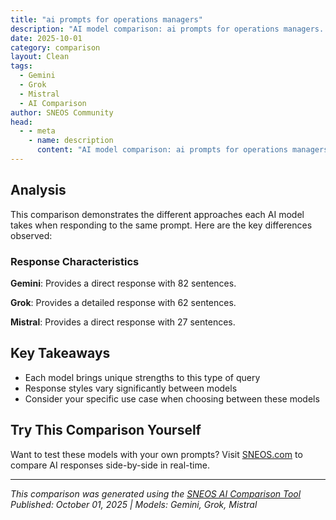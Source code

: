 ```yaml
---
title: "ai prompts for operations managers"
description: "AI model comparison: ai prompts for operations managers..."
date: 2025-10-01
category: comparison
layout: Clean
tags:
  - Gemini
  - Grok
  - Mistral
  - AI Comparison
author: SNEOS Community
head:
  - - meta
    - name: description
      content: "AI model comparison: ai prompts for operations managers..."
---
```


<ChatComparison
  title="ai prompts for operations managers"
  prompt="ai prompts for operations managers"
  :responses='{
    "Gemini": "Okay, let\u0027s craft some AI prompts tailored for operations managers. These prompts are designed to help with various aspects of the role, from problem-solving to strategic planning. I\u0027ll categorize them for clarity and include some examples.\n\n**I. Problem-Solving \u0026 Troubleshooting:**\n\n*   **Prompt:** \u0022Analyze the recent increase in production defects on the assembly line. Identify potential root causes related to [specific equipment, material, or process]. Provide actionable recommendations to reduce the defect rate by [target percentage] within [timeframe].\u0022\n\n*   **Prompt:** \u0022We are experiencing a bottleneck in the [specific department/process]. Analyze the current workflow and suggest process improvements that could increase throughput by [target percentage] while maintaining quality standards.\u0022\n\n*   **Prompt:** \u0022Our customer service satisfaction scores related to order fulfillment have dropped. Investigate the reasons for this decline, focusing on operations-related factors like [inventory management, shipping delays, order accuracy]. Propose solutions to improve customer satisfaction within [timeframe].\u0022\n\n*   **Prompt:** \u0022We are facing a shortage of [specific raw material/component]. Evaluate alternative sourcing options, considering factors like [cost, lead time, quality, reliability of supplier]. Provide a risk assessment for each option and recommend a course of action.\u0022\n\n*   **Prompt:** \u0022Compare and contrast the current maintenance schedule for [specific equipment] with industry best practices. Identify potential areas for optimization that could reduce downtime and extend equipment lifespan.\u0022\n\n**II. Process Improvement \u0026 Optimization:**\n\n*   **Prompt:** \u0022Identify opportunities to streamline the [specific process] using lean manufacturing principles. Suggest specific changes that could reduce waste, improve efficiency, and lower costs.\u0022\n\n*   **Prompt:** \u0022Evaluate the feasibility of implementing [specific technology, e.g., automation, RFID, AI] in our [specific area of operations, e.g., warehouse, logistics, manufacturing].  Provide a cost-benefit analysis, including potential ROI and implementation challenges.\u0022\n\n*   **Prompt:** \u0022Design a standard operating procedure (SOP) for [specific task or process].  Ensure the SOP is clear, concise, and includes all necessary steps, safety precautions, and quality control checks.\u0022\n\n*   **Prompt:** \u0022Analyze our current inventory management system and identify opportunities to reduce carrying costs while maintaining adequate stock levels to meet demand. Consider factors like [demand forecasting, lead times, safety stock levels].\u0022\n\n*   **Prompt:** \u0022Develop a plan to implement a continuous improvement program within the [specific department/area]. Include key performance indicators (KPIs), training requirements, and a process for tracking and evaluating progress.\u0022\n\n**III. Strategic Planning \u0026 Forecasting:**\n\n*   **Prompt:** \u0022Develop a forecast for demand for [specific product/service] over the next [time period, e.g., quarter, year], considering factors like [historical sales data, market trends, seasonality, promotional activities].  Provide a range of possible outcomes and recommendations for managing potential fluctuations in demand.\u0022\n\n*   **Prompt:** \u0022Analyze the competitive landscape and identify emerging trends in [specific industry].  Recommend strategic initiatives that could help us maintain a competitive advantage in operations.\u0022\n\n*   **Prompt:** \u0022Develop a contingency plan to mitigate the potential impact of [specific risk, e.g., supply chain disruption, natural disaster, equipment failure] on our operations. Include alternative sourcing options, backup plans, and communication protocols.\u0022\n\n*   **Prompt:** \u0022Assess the current capacity of our [specific facility/equipment] and determine whether it is sufficient to meet projected demand over the next [time period].  Recommend options for expanding capacity, such as [investing in new equipment, outsourcing, improving efficiency].\u0022\n\n*   **Prompt:** \u0022Develop a sustainability plan for our operations, focusing on reducing our environmental impact in areas like [energy consumption, waste generation, water usage]. Include specific goals, targets, and initiatives.\u0022\n\n**IV. Resource Management \u0026 Scheduling:**\n\n*   **Prompt:** \u0022Optimize the scheduling of [specific resource, e.g., employees, equipment] to minimize idle time and maximize productivity.  Consider factors like [skill levels, availability, task priorities].\u0022\n\n*   **Prompt:** \u0022Develop a workforce plan for the next [time period], taking into account [projected demand, employee attrition, training requirements].  Identify potential staffing gaps and recommend solutions for addressing them.\u0022\n\n*   **Prompt:** \u0022Analyze the performance of our [specific team/department] and identify areas where training and development could improve productivity and efficiency.\u0022\n\n*   **Prompt:** \u0022Create a preventative maintenance schedule for [specific equipment] that minimizes downtime and extends equipment lifespan. Balance maintenance frequency with cost considerations.\u0022\n\n*   **Prompt:** \u0022Develop a system for tracking and managing key performance indicators (KPIs) related to operations.  Include a dashboard that provides real-time visibility into performance and alerts managers to potential problems.\u0022\n\n**V. Quality Control \u0026 Assurance:**\n\n*   **Prompt:** \u0022Design a quality control program for [specific product/process] that ensures compliance with [specific quality standards, e.g., ISO 9001, industry regulations]. Include inspection procedures, testing methods, and corrective action plans.\u0022\n\n*   **Prompt:** \u0022Analyze the root causes of recent quality issues related to [specific product/process] and recommend corrective actions to prevent recurrence.\u0022\n\n*   **Prompt:** \u0022Develop a system for tracking and managing customer complaints related to product quality.  Identify trends and patterns that can inform process improvements.\u0022\n\n*   **Prompt:** \u0022Compare and contrast different quality control methodologies, such as Six Sigma and Total Quality Management (TQM), and recommend the most appropriate approach for our organization.\u0022\n\n*   **Prompt:** \u0022Develop a training program for employees on quality control procedures and best practices.\u0022\n\n**Tips for Using These Prompts:**\n\n*   **Be Specific:** The more specific you are in your prompt, the better the results will be.  Provide as much context as possible.\n*   **Define Your Objectives:** Clearly state what you want the AI to achieve. What is the desired outcome?\n*   **Use Keywords:** Include relevant keywords that will help the AI understand your prompt.\n*   **Specify Constraints:** Mention any limitations or constraints that the AI should consider, such as budget, time, or resources.\n*   **Iterate:** Don\u0027t be afraid to refine your prompts based on the results you receive.  Experiment with different wording and approaches.\n*   **Review and Validate:** Always review and validate the AI\u0027s output to ensure it is accurate, reliable, and aligns with your organization\u0027s goals.\n*   **Consider Data Privacy:**  Be mindful of data privacy regulations when using AI, especially when dealing with sensitive information.  Avoid sharing confidential data unless necessary and ensure the AI platform is secure.\n\nBy using these prompts and following these tips, operations managers can leverage AI to improve decision-making, optimize processes, and drive efficiency gains.  Good luck!\n",
    "Grok": "Crafting effective AI prompts for operations managers can significantly enhance productivity, streamline processes, and improve decision-making. Below are some tailored AI prompts that operations managers can use across various areas such as process optimization, resource management, data analysis, and team coordination. These prompts are designed to work with AI tools like ChatGPT, Google Bard, or other platforms.\n\n---\n\n### 1. Process Optimization and Efficiency\n- \u0022Suggest a step-by-step plan to reduce bottlenecks in our current supply chain process for [specific product or service] with a focus on minimizing costs and improving delivery times.\u0022\n- \u0022Identify potential inefficiencies in our manufacturing workflow for [specific process] and recommend automation tools or strategies to improve throughput by 20%.\u0022\n- \u0022How can we streamline our inventory management system to reduce overstock by 15% while ensuring no stockouts for critical items?\u0022\n- \u0022Generate a checklist for conducting a lean process audit in our [department/operation] to eliminate waste and improve productivity.\u0022\n- \u0022What are the best practices for implementing a just-in-time (JIT) inventory system in a [specific industry] environment, and what risks should we mitigate?\u0022\n\n---\n\n### 2. Resource Allocation and Scheduling\n- \u0022Create a weekly scheduling plan for a team of 10 employees working in [specific department] to maximize coverage while minimizing overtime costs.\u0022\n- \u0022How can we optimize the allocation of machinery and labor resources for a production target of [specific output] over the next 30 days?\u0022\n- \u0022Suggest a strategy to balance workload distribution across shifts in a 24/7 operation with [number] of staff to reduce fatigue and improve output.\u0022\n- \u0022Provide a cost-benefit analysis of outsourcing [specific task/process] versus keeping it in-house, considering current operational capacity.\u0022\n- \u0022What metrics should we track to ensure optimal resource utilization in our [specific operation], and how can we use AI tools to monitor them?\u0022\n\n---\n\n### 3. Data Analysis and Reporting\n- \u0022Analyze the following operational data [paste relevant data or describe dataset] and identify trends or anomalies in performance over the last [time period].\u0022\n- \u0022Create a dashboard layout in [Excel/Tableau/Power BI] for tracking key performance indicators (KPIs) like production rate, defect rate, and downtime for a [specific operation].\u0022\n- \u0022Based on historical data of [specific process], forecast demand for the next quarter and suggest inventory levels to avoid overstock or shortages.\u0022\n- \u0022What are the top 5 operational KPIs for a [specific industry] company, and how can we measure and improve them using real-time data?\u0022\n- \u0022Generate a monthly report template for presenting operational performance to senior management, including metrics like efficiency, cost per unit, and uptime.\u0022\n\n---\n\n### 4. Problem Solving and Decision Making\n- \u0022Our production line experienced a 10% increase in downtime last month due to [specific issue]. Suggest root cause analysis steps and potential solutions to prevent recurrence.\u0022\n- \u0022How should we prioritize operational issues if we face simultaneous challenges with [Issue 1] and [Issue 2] given limited resources?\u0022\n- \u0022Provide a risk assessment for implementing a new software system for [specific operation] and suggest mitigation strategies.\u0022\n- \u0022What contingency plans can we develop for a potential supply chain disruption caused by [specific event, e.g., natural disaster or vendor failure]?\u0022\n- \u0022Help me draft a decision-making framework to choose between two vendors for [specific product/service] based on cost, reliability, and lead time.\u0022\n\n---\n\n### 5. Team Management and Training\n- \u0022Design a 30-day onboarding plan for new hires in our operations team to ensure they understand workflows, safety protocols, and KPIs.\u0022\n- \u0022Suggest ways to improve employee morale and reduce turnover in a high-pressure operations environment with a team of [number] staff.\u0022\n- \u0022What are effective strategies to train staff on new technology for [specific process] with minimal disruption to daily operations?\u0022\n- \u0022Create a list of team-building activities tailored for an operations team working in a [warehouse/manufacturing/office] setting.\u0022\n- \u0022How can we implement a performance review system for operations staff that fairly evaluates productivity, safety compliance, and teamwork?\u0022\n\n---\n\n### 6. Cost Reduction and Budgeting\n- \u0022Identify 5 actionable ways to reduce operational costs in our [specific department/process] without compromising quality or safety.\u0022\n- \u0022Help me create a quarterly budget for [specific operation] considering expenses like labor, materials, and maintenance for a team of [number] employees.\u0022\n- \u0022What are the pros and cons of switching to energy-efficient machinery in our [specific operation], and how long will it take to recover the investment?\u0022\n- \u0022Suggest negotiation strategies to lower costs with suppliers for [specific raw material/service] while maintaining a reliable partnership.\u0022\n- \u0022How can we use predictive maintenance to reduce equipment repair costs by 10% in the next year for [specific machinery]?\u0022\n\n---\n\n### 7. Technology and Innovation\n- \u0022What are the latest technologies or AI tools that can improve efficiency in [specific operation], and how can we integrate them into our current systems?\u0022\n- \u0022Provide a comparison of top warehouse management software (WMS) solutions for a mid-sized operation handling [specific volume] of inventory.\u0022\n- \u0022How can we leverage IoT (Internet of Things) to monitor real-time performance of [specific equipment/process] and reduce downtime?\u0022\n- \u0022Suggest a roadmap for transitioning to a paperless operation in our [specific department] over the next 6 months.\u0022\n- \u0022What are the benefits and challenges of adopting robotics for [specific task] in our production line, and what is the estimated ROI?\u0022\n\n---\n\n### 8. Compliance and Safety\n- \u0022Create a safety audit checklist for a [specific operation or facility] to ensure compliance with OSHA standards.\u0022\n- \u0022How can we improve workplace safety in [specific area] where we\u2019ve had [specific issue] incidents in the past year?\u0022\n- \u0022What are the regulatory requirements for [specific process] in [specific industry/country], and how can we ensure full compliance?\u0022\n- \u0022Draft a training module outline for staff on handling hazardous materials in [specific operation] according to industry standards.\u0022\n- \u0022Suggest ways to reduce ergonomic risks for workers performing repetitive tasks in [specific operation].\u0022\n\n---\n\n### Tips for Using AI Prompts Effectively\n- **Be Specific**: Include details like industry, team size, or specific challenges to get more tailored responses.\n- **Iterate**: If the AI\u2019s response isn\u2019t perfect, refine the prompt with more context or ask follow-up questions.\n- **Use Data**: When possible, input real data or metrics for more accurate analysis or forecasting.\n- **Set Goals**: Mention desired outcomes (e.g., reduce costs by 10%, improve efficiency by 20%) to focus the AI\u2019s suggestions.\n\nThese prompts can help operations managers leverage AI to solve complex problems, improve workflows, and drive operational excellence. Let me know if you\u0027d like to dive deeper into a specific area!",
    "Mistral": "Here are some AI prompt ideas tailored for operations managers, focusing on process improvement, resource management, and strategic decision-making:\n\n1. **Process Optimization:**\n   - \u0022Suggest ways to optimize our current warehouse picking and packing process to reduce error rates and improve efficiency.\u0022\n   - \u0022Identify bottlenecks in our manufacturing line and propose solutions to streamline operations.\u0022\n   - \u0022How can we improve our current inventory management system to better track stock and reduce waste?\u0022\n\n2. **Resource Management:**\n   - \u0022Evaluate our current staffing levels and suggest optimal shifts and scheduling to improve productivity and employee satisfaction.\u0022\n   - \u0022Propose a strategy for better fleet management to minimize maintenance costs and maximize vehicle utilization.\u0022\n   - \u0022How can we optimally allocate our budget for upcoming projects to maximize returns?\u0022\n\n3. **Demand Forecasting:**\n   - \u0022Based on historical data and market trends, predict the demand for our products in the next quarter.\u0022\n   - \u0022Identify potential seasonal fluctuations in demand and suggest strategies to manage them effectively.\u0022\n\n4. **Supply Chain Management:**\n   - \u0022Assess our current supply chain and suggest improvements to enhance reliability and reduce costs.\u0022\n   - \u0022Propose strategies to diversify our supplier base to mitigate risks and ensure business continuity.\u0022\n\n5. **Risk Management:**\n   - \u0022Identify potential operational risks in our current processes and suggest mitigation strategies.\u0022\n   - \u0022Develop a business continuity plan for our operations in case of a major disruption or crisis.\u0022\n\n6. **Performance Metrics:**\n   - \u0022Suggest key performance indicators (KPIs) to effectively monitor our operations and drive continuous improvement.\u0022\n   - \u0022Propose a dashboard design to visualize and track our operational metrics in real-time.\u0022\n\n7. **Strategic Decision Making:**\n   - \u0022Evaluate the feasibility of expanding our operations to a new geographical region.\u0022\n   - \u0022Conduct a cost-benefit analysis for investing in new technology to upgrade our production line.\u0022\n   - \u0022Propose a strategy for scaling our operations to meet increased market demand.\u0022\n\n8. **Training and Development:**\n   - \u0022Identify skill gaps in our operations team and propose training programs to address them.\u0022\n   - \u0022Suggest ways to improve our onboarding process for new hires to enhance their time-to-productivity.\u0022"
  }'
  published-date="15:32"
/>

## Analysis

This comparison demonstrates the different approaches each AI model takes when responding to the same prompt. Here are the key differences observed:

### Response Characteristics

**Gemini**: Provides a direct response with 82 sentences. 

**Grok**: Provides a detailed response with 62 sentences. 

**Mistral**: Provides a direct response with 27 sentences. 

## Key Takeaways

- Each model brings unique strengths to this type of query
- Response styles vary significantly between models
- Consider your specific use case when choosing between these models

## Try This Comparison Yourself

Want to test these models with your own prompts? Visit [SNEOS.com](https://sneos.com) to compare AI responses side-by-side in real-time.

---

*This comparison was generated using the [SNEOS AI Comparison Tool](https://sneos.com)*
*Published: October 01, 2025 | Models: Gemini, Grok, Mistral*
